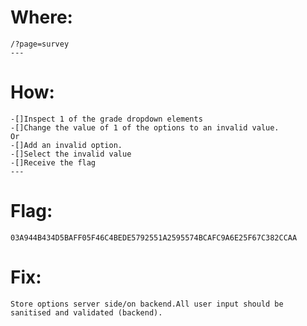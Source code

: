# Where:
    /?page=survey
    ---
# How:
    -[]Inspect 1 of the grade dropdown elements
    -[]Change the value of 1 of the options to an invalid value.
    Or
    -[]Add an invalid option.
    -[]Select the invalid value
    -[]Receive the flag
    ---
# Flag:
    03A944B434D5BAFF05F46C4BEDE5792551A2595574BCAFC9A6E25F67C382CCAA
# Fix:
    Store options server side/on backend.All user input should be sanitised and validated (backend).